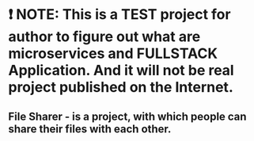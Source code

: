 # ❗️ NOTE: This is a TEST project for author to figure out what are microservices and FULLSTACK Application. And it will not be real project published on the Internet.

## File Sharer - is a project, with which people can share their files with each other.
